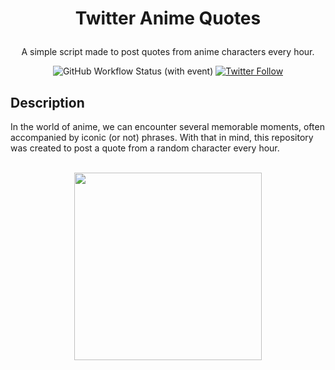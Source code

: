 
<h1 style="border-bottom: none" ><p align="center">Twitter Anime Quotes </p></h1>
<p align="center">A simple script made to post quotes from anime characters every hour.</p>
<p align="center">
<img alt="GitHub Workflow Status (with event)" src="https://img.shields.io/github/actions/workflow/status/Joao-1/AnimeQuote/lint-test.yaml">
<a href="https://twitter.com/ranAnimeQuotes"><img alt="Twitter Follow" src="https://img.shields.io/twitter/follow/ranAnimeQuotes"></a>
</p>

<h2 >Description</h2>
In the world of anime, we can encounter several memorable moments, often accompanied by iconic (or not) phrases. With that in mind, this repository was created to post a quote from a random character every hour.



<p align="center">
<br>
<a href="https://www.buymeacoffee.com/fukurou"><img src="https://github.com/appcraftstudio/buymeacoffee/raw/master/Images/snapshot-bmc-button.png" width="300"></a>
</p>

